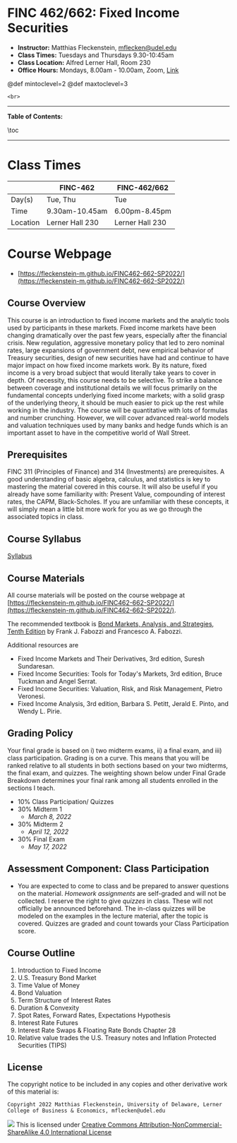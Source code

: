 
# FINC 462/662: Fixed Income Securities


* **Instructor:** Matthias Fleckenstein, [mflecken@udel.edu](mailto:mflecken@udel.edu)
* **Class Times:** Tuesdays and Thursdays 9.30-10:45am
* **Class Location:** Alfred Lerner Hall, Room 230
* **Office Hours:** Mondays, 8.00am - 10.00am, Zoom, [Link](https://udel.zoom.us/j/98351364047)

@def mintoclevel=2 
@def maxtoclevel=3

~~~
<br>
~~~

---

**Table of Contents:**

\toc

---

# Class Times

|             | FINC-462         | FINC-462/662     |
| --------    | --------------   | --------------   |
| Day(s)      | Tue, Thu         | Tue              |
| Time        | 9.30am-10.45am   | 6.00pm-8.45pm    |
| Location    | Lerner Hall 230 | Lerner Hall 230 |

# Course Webpage
- [https://fleckenstein-m.github.io/FINC462-662-SP2022/](https://fleckenstein-m.github.io/FINC462-662-SP2022/)



## Course Overview

This course is an introduction to fixed income markets and the analytic tools used by participants in these markets. Fixed income markets have been changing dramatically over the past few years, especially after the financial crisis. New regulation, aggressive monetary policy that led to zero nominal rates, large expansions of government debt, new empirical behavior of Treasury securities, design of new securities have had and continue to have major impact on how fixed income markets work. By its nature, fixed income is a very broad subject that would literally take years to cover in depth. Of necessity, this course needs to be selective. To strike a balance between coverage and institutional details we will focus primarily on the fundamental concepts underlying fixed income markets; with a solid grasp of the underlying theory, it should be much easier to pick up the rest while working in the industry. The course will be quantitative with lots of formulas and number crunching. However, we will cover advanced real-world models and valuation techniques used by many banks and hedge funds which is an important asset to have in the competitive world of Wall Street.

## Prerequisites
FINC 311 (Principles of Finance) and 314 (Investments) are prerequisites. A good understanding of basic algebra, calculus, and statistics is key to mastering the material covered in this course. It will also be useful if you already have some familiarity with: Present Value, compounding of interest rates, the CAPM, Black-Scholes. If you are unfamiliar with these concepts, it will simply mean a little bit more work for you as we go through the associated topics in class. 


## Course Syllabus

[Syllabus](./assets/syllabus.pdf)


## Course Materials

All course materials will be posted on the course webpage at [https://fleckenstein-m.github.io/FINC462-662-SP2022/](https://fleckenstein-m.github.io/FINC462-662-SP2022/).

The recommended textbook is [Bond Markets, Analysis, and Strategies, Tenth Edition](https://mitpress.mit.edu/books/bond-markets-analysis-and-strategies-tenth-edition) by Frank J. Fabozzi and Francesco A. Fabozzi.

Additional resources are

- Fixed Income Markets and Their Derivatives, 3rd edition, Suresh Sundaresan.  
- Fixed Income Securities: Tools for Today's Markets, 3rd edition, Bruce Tuckman and Angel Serrat.  
- Fixed Income Securities: Valuation, Risk, and Risk Management, Pietro Veronesi.  
- Fixed Income Analysis, 3rd edition, Barbara S. Petitt, Jerald E. Pinto, and Wendy L. Pirie.  


## Grading Policy

Your final grade is based on i) two midterm exams, ii) a final exam, and iii) class participation. Grading is on a curve. This means that you will be ranked relative to all students in both sections based on your two midterms, the final exam, and quizzes. The weighting shown below under Final Grade Breakdown determines your final rank among all students enrolled in the sections I teach.

- 10% Class Participation/ Quizzes
- 30% Midterm 1
  - *March 8, 2022*
- 30% Midterm 2
  - *April 12, 2022*
- 30% Final Exam
  - *May 17, 2022*


## Assessment Component: Class Participation

- You are expected to come to class and be prepared to answer questions on the material. *Homework assignments* are self-graded and will not be collected. I reserve the right to give *quizzes* in class. These will not officially be announced beforehand. The in-class quizzes will be modeled on the examples in the lecture material, after the topic is covered. Quizzes are graded and count towards your Class Participation score.  


## Course Outline
1. Introduction to Fixed Income
2. U.S. Treasury Bond Market
3. Time Value of Money
4. Bond Valuation
5. Term Structure of Interest Rates
6. Duration & Convexity
7. Spot Rates, Forward Rates, Expectations Hypothesis
8. Interest Rate Futures
9. Interest Rate Swaps & Floating Rate Bonds	Chapter 28
10. Relative value trades the U.S. Treasury notes and Inflation Protected Securities (TIPS)




## License

The copyright notice to be included in any copies and other derivative work of this material is:

```
Copyright 2022 Matthias Fleckenstein, University of Delaware, Lerner College of Business & Economics, mflecken@udel.edu
```

![](https://licensebuttons.net/l/by-nc-sa/4.0/80x15.png) This is licensed under [Creative Commons Attribution-NonCommercial-ShareAlike 4.0 International License](http://creativecommons.org/licenses/by-nc-sa/4.0/)
